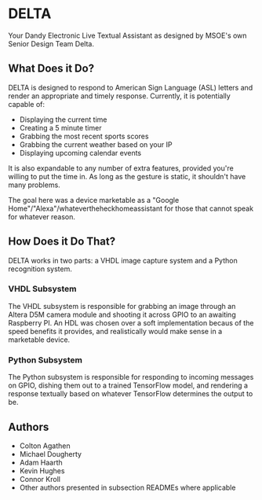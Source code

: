 # DELTA
Your Dandy Electronic Live Textual Assistant as designed by MSOE's own Senior Design Team Delta.

## What Does it Do?
DELTA is designed to respond to American Sign Language (ASL) letters and render an appropriate 
and timely response. Currently, it is potentially capable of:
* Displaying the current time
* Creating a 5 minute timer
* Grabbing the most recent sports scores
* Grabbing the current weather based on your IP
* Displaying upcoming calendar events

It is also expandable to any number of extra features, provided you're willing to put the time in. As
long as the gesture is static, it shouldn't have many problems.

The goal here was a device marketable as a "Google Home"/"Alexa"/whatevertheheckhomeassistant for those
that cannot speak for whatever reason.

## How Does it Do That?
DELTA works in two parts: a VHDL image capture system and a Python recognition system.

### VHDL Subsystem
The VHDL subsystem is responsible for grabbing an image through an Altera D5M camera module and 
shooting it across GPIO to an awaiting Raspberry PI. An HDL was chosen over a soft implementation
becaus of the speed benefits it provides, and realistically would make sense in a marketable device.

### Python Subsystem
The Python subsystem is responsible for responding to incoming messages on GPIO, dishing them out to
a trained TensorFlow model, and rendering a response textually based on whatever TensorFlow determines
the output to be.

## Authors
* Colton Agathen
* Michael Dougherty
* Adam Haarth
* Kevin Hughes
* Connor Kroll
* Other authors presented in subsection READMEs where applicable